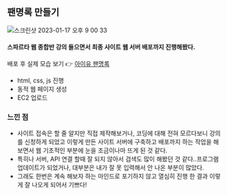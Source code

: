 ## 팬명록 만들기 
![스크린샷 2023-01-17 오후 9 00 33](https://user-images.githubusercontent.com/121289071/212893704-03c61352-7fe2-4b9e-8905-43a251b9f7bc.png)

#### 스파르타 웹 종합반 강의 들으면서 최종 사이트 웹 서버 배포까지 진행해봤다.
배포 후 실제 모습 보기 👉 [아이유 팬명록](http://heeye.store/)

- html, css, js 진행
- 동적 웹 페이지 생성
- EC2 업로드


### 느낀 점
- 사이트 접속은 할 줄 알지만 직접 제작해보거나, 코딩에 대해 전혀 모르다보니 강의를 신청하게 되었고 이렇게 만든 사이트 서버에 구축하고 배포까지 하는 작업을 해보면서 웹 기초적인 부분에 눈을 조금이나마 뜨게 된 것 같다. 
- 특히나 서버, API 연결 할때 잘 되지 않아서 검색도 많이 해봤던 것 같다..프로그램 업데이트가 되었거나, 대부분은 내가 잘 못 입력해서 안 나온 부분이 많았다.
- 그래도 한번은 계속 해보자 하는 마인드로 포기하지 않고 열심히 진행 한 결과 이렇게 잘 나오게 되어서 기쁘다!

